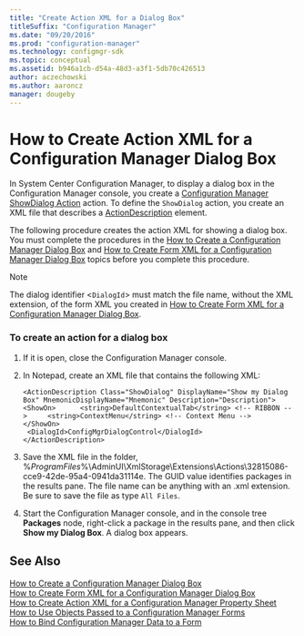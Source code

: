 ```yaml
---
title: "Create Action XML for a Dialog Box"
titleSuffix: "Configuration Manager"
ms.date: "09/20/2016"
ms.prod: "configuration-manager"
ms.technology: configmgr-sdk
ms.topic: conceptual
ms.assetid: b946a1cb-d54a-48d3-a3f1-5db70c426513
author: aczechowski
ms.author: aaroncz
manager: dougeby
---
```

# How to Create Action XML for a Configuration Manager Dialog Box
In System Center Configuration Manager, to display a dialog box in the Configuration Manager console, you create a [Configuration Manager ShowDialog Action](../../../../develop/core/servers/console/showdialog-action.md) action. To define the `ShowDialog` action, you create an XML file that describes a [ActionDescription](https://msdn.microsoft.com/library/microsoft.configurationmanagement.adminconsole.schema.actiondescription.aspx) element.  

 The following procedure creates the action XML for showing a dialog box. You must complete the procedures in the [How to Create a Configuration Manager Dialog Box](../../../../develop/core/servers/console/how-to-create-a-configuration-manager-dialog-box.md) and [How to Create Form XML for a Configuration Manager Dialog Box](../../../../develop/core/servers/console/how-to-create-form-xml-for-a-configuration-manager-dialog-box.md) topics before you complete this procedure.  

> [!NOTE]
>  The dialog identifier <`DialogId`> must match the file name, without the XML extension, of the form XML you created in [How to Create Form XML for a Configuration Manager Dialog Box](../../../../develop/core/servers/console/how-to-create-form-xml-for-a-configuration-manager-dialog-box.md).  

### To create an action for a dialog box  

1.  If it is open, close the Configuration Manager console.  

2.  In Notepad, create an XML file that contains the following XML:  

    ```  
    <ActionDescription Class="ShowDialog" DisplayName="Show my Dialog Box" MnemonicDisplayName="Mnemonic" Description="Description"> <ShowOn>      <string>DefaultContextualTab</string> <!-- RIBBON -->     <string>ContextMenu</string> <!-- Context Menu -->   </ShowOn>        
     <DialogId>ConfigMgrDialogControl</DialogId>  
    </ActionDescription>  
    ```  

3.  Save the XML file in the folder, %*ProgramFiles*%\AdminUI\XmlStorage\Extensions\Actions\32815086-cce9-42de-95a4-0941da31114e. The GUID value identifies packages in the results pane. The file name can be anything with an .xml extension. Be sure to save the file as type `All Files`.  

4.  Start the Configuration Manager console, and in the console tree **Packages** node, right-click a package in the results pane, and then click **Show my Dialog Box**. A dialog box appears.  

## See Also  
 [How to Create a Configuration Manager Dialog Box](../../../../develop/core/servers/console/how-to-create-a-configuration-manager-dialog-box.md)   
 [How to Create Form XML for a Configuration Manager Dialog Box](../../../../develop/core/servers/console/how-to-create-form-xml-for-a-configuration-manager-dialog-box.md)   
 [How to Create Action XML for a Configuration Manager Property Sheet](../../../../develop/core/servers/console/how-to-create-action-xml-for-a-configuration-manager-property-sheet.md)   
 [How to Use Objects Passed to a Configuration Manager Forms](../../../../develop/core/servers/console/how-to-use-objects-passed-to-a-configuration-manager-form.md)   
 [How to Bind Configuration Manager Data to a Form](../../../../develop/core/servers/console/how-to-bind-configuration-manager-data-to-a-form.md)
